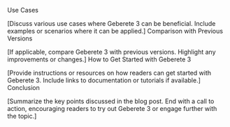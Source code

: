 Use Cases

[Discuss various use cases where Geberete 3 can be beneficial. Include examples or scenarios where it can be applied.]
Comparison with Previous Versions

[If applicable, compare Geberete 3 with previous versions. Highlight any improvements or changes.]
How to Get Started with Geberete 3

[Provide instructions or resources on how readers can get started with Geberete 3. Include links to documentation or tutorials if available.]
Conclusion

[Summarize the key points discussed in the blog post. End with a call to action, encouraging readers to try out Geberete 3 or engage further with the topic.]
